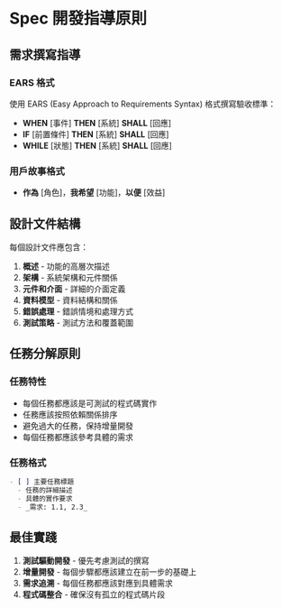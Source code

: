 # Spec 開發指導原則

## 需求撰寫指導

### EARS 格式
使用 EARS (Easy Approach to Requirements Syntax) 格式撰寫驗收標準：
- **WHEN** [事件] **THEN** [系統] **SHALL** [回應]
- **IF** [前置條件] **THEN** [系統] **SHALL** [回應]
- **WHILE** [狀態] **THEN** [系統] **SHALL** [回應]

### 用戶故事格式
- **作為** [角色]，**我希望** [功能]，**以便** [效益]

## 設計文件結構

每個設計文件應包含：
1. **概述** - 功能的高層次描述
2. **架構** - 系統架構和元件關係
3. **元件和介面** - 詳細的介面定義
4. **資料模型** - 資料結構和關係
5. **錯誤處理** - 錯誤情境和處理方式
6. **測試策略** - 測試方法和覆蓋範圍

## 任務分解原則

### 任務特性
- 每個任務都應該是可測試的程式碼實作
- 任務應該按照依賴關係排序
- 避免過大的任務，保持增量開發
- 每個任務都應該參考具體的需求

### 任務格式
```markdown
- [ ] 主要任務標題
  - 任務的詳細描述
  - 具體的實作要求
  - _需求: 1.1, 2.3_
```

## 最佳實踐

1. **測試驅動開發** - 優先考慮測試的撰寫
2. **增量開發** - 每個步驟都應該建立在前一步的基礎上
3. **需求追溯** - 每個任務都應該對應到具體需求
4. **程式碼整合** - 確保沒有孤立的程式碼片段